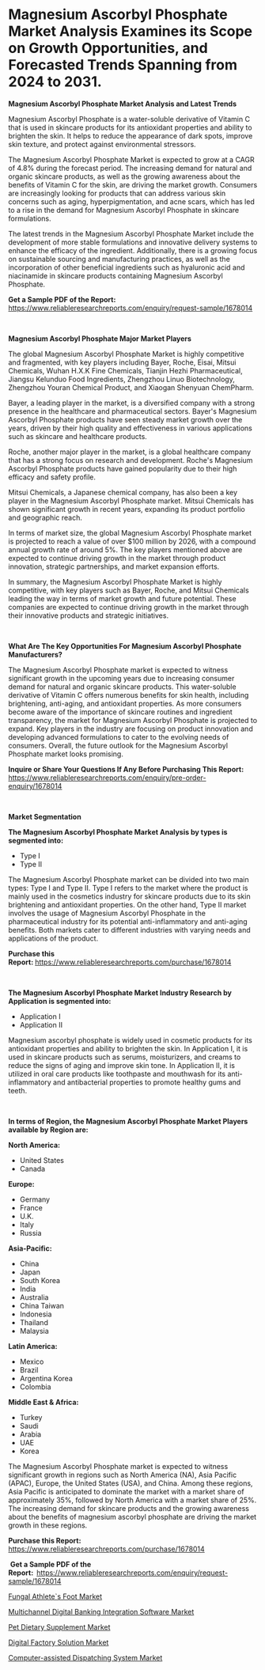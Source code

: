 <p><h1>Magnesium Ascorbyl Phosphate Market Analysis Examines its Scope on Growth Opportunities, and Forecasted Trends Spanning from 2024 to 2031.</h1></p><p><strong>Magnesium Ascorbyl Phosphate Market Analysis and Latest Trends</strong></p>
<p><p>Magnesium Ascorbyl Phosphate is a water-soluble derivative of Vitamin C that is used in skincare products for its antioxidant properties and ability to brighten the skin. It helps to reduce the appearance of dark spots, improve skin texture, and protect against environmental stressors.</p><p>The Magnesium Ascorbyl Phosphate Market is expected to grow at a CAGR of 4.8% during the forecast period. The increasing demand for natural and organic skincare products, as well as the growing awareness about the benefits of Vitamin C for the skin, are driving the market growth. Consumers are increasingly looking for products that can address various skin concerns such as aging, hyperpigmentation, and acne scars, which has led to a rise in the demand for Magnesium Ascorbyl Phosphate in skincare formulations.</p><p>The latest trends in the Magnesium Ascorbyl Phosphate Market include the development of more stable formulations and innovative delivery systems to enhance the efficacy of the ingredient. Additionally, there is a growing focus on sustainable sourcing and manufacturing practices, as well as the incorporation of other beneficial ingredients such as hyaluronic acid and niacinamide in skincare products containing Magnesium Ascorbyl Phosphate.</p></p>
<p><strong>Get a Sample PDF of the Report:&nbsp;</strong> <a href="https://www.reliableresearchreports.com/enquiry/request-sample/1678014">https://www.reliableresearchreports.com/enquiry/request-sample/1678014</a></p>
<p>&nbsp;</p>
<p><strong>Magnesium Ascorbyl Phosphate Major Market Players</strong></p>
<p><p>The global Magnesium Ascorbyl Phosphate Market is highly competitive and fragmented, with key players including Bayer, Roche, Eisai, Mitsui Chemicals, Wuhan H.X.K Fine Chemicals, Tianjin Hezhi Pharmaceutical, Jiangsu Kelunduo Food Ingredients, Zhengzhou Linuo Biotechnology, Zhengzhou Youran Chemical Product, and Xiaogan Shenyuan ChemPharm.</p><p>Bayer, a leading player in the market, is a diversified company with a strong presence in the healthcare and pharmaceutical sectors. Bayer's Magnesium Ascorbyl Phosphate products have seen steady market growth over the years, driven by their high quality and effectiveness in various applications such as skincare and healthcare products.</p><p>Roche, another major player in the market, is a global healthcare company that has a strong focus on research and development. Roche's Magnesium Ascorbyl Phosphate products have gained popularity due to their high efficacy and safety profile.</p><p>Mitsui Chemicals, a Japanese chemical company, has also been a key player in the Magnesium Ascorbyl Phosphate market. Mitsui Chemicals has shown significant growth in recent years, expanding its product portfolio and geographic reach.</p><p>In terms of market size, the global Magnesium Ascorbyl Phosphate market is projected to reach a value of over $100 million by 2026, with a compound annual growth rate of around 5%. The key players mentioned above are expected to continue driving growth in the market through product innovation, strategic partnerships, and market expansion efforts.</p><p>In summary, the Magnesium Ascorbyl Phosphate Market is highly competitive, with key players such as Bayer, Roche, and Mitsui Chemicals leading the way in terms of market growth and future potential. These companies are expected to continue driving growth in the market through their innovative products and strategic initiatives.</p></p>
<p>&nbsp;</p>
<p><strong>What Are The Key Opportunities For Magnesium Ascorbyl Phosphate Manufacturers?</strong></p>
<p><p>The Magnesium Ascorbyl Phosphate market is expected to witness significant growth in the upcoming years due to increasing consumer demand for natural and organic skincare products. This water-soluble derivative of Vitamin C offers numerous benefits for skin health, including brightening, anti-aging, and antioxidant properties. As more consumers become aware of the importance of skincare routines and ingredient transparency, the market for Magnesium Ascorbyl Phosphate is projected to expand. Key players in the industry are focusing on product innovation and developing advanced formulations to cater to the evolving needs of consumers. Overall, the future outlook for the Magnesium Ascorbyl Phosphate market looks promising.</p></p>
<p><strong>Inquire or Share Your Questions If Any Before Purchasing This Report:</strong> <a href="https://www.reliableresearchreports.com/enquiry/pre-order-enquiry/1678014">https://www.reliableresearchreports.com/enquiry/pre-order-enquiry/1678014</a></p>
<p>&nbsp;</p>
<p><strong>Market Segmentation</strong></p>
<p><strong>The Magnesium Ascorbyl Phosphate Market Analysis by types is segmented into:</strong></p>
<p><ul><li>Type I</li><li>Type II</li></ul></p>
<p><p>The Magnesium Ascorbyl Phosphate market can be divided into two main types: Type I and Type II. Type I refers to the market where the product is mainly used in the cosmetics industry for skincare products due to its skin brightening and antioxidant properties. On the other hand, Type II market involves the usage of Magnesium Ascorbyl Phosphate in the pharmaceutical industry for its potential anti-inflammatory and anti-aging benefits. Both markets cater to different industries with varying needs and applications of the product.</p></p>
<p><strong>Purchase this Report:&nbsp;</strong><a href="https://www.reliableresearchreports.com/purchase/1678014">https://www.reliableresearchreports.com/purchase/1678014</a></p>
<p>&nbsp;</p>
<p><strong>The Magnesium Ascorbyl Phosphate Market Industry Research by Application is segmented into:</strong></p>
<p><ul><li>Application I</li><li>Application II</li></ul></p>
<p><p>Magnesium ascorbyl phosphate is widely used in cosmetic products for its antioxidant properties and ability to brighten the skin. In Application I, it is used in skincare products such as serums, moisturizers, and creams to reduce the signs of aging and improve skin tone. In Application II, it is utilized in oral care products like toothpaste and mouthwash for its anti-inflammatory and antibacterial properties to promote healthy gums and teeth.</p></p>
<p>&nbsp;</p>
<p><strong>In terms of Region, the Magnesium Ascorbyl Phosphate Market Players available by Region are:</strong></p>
<p>
    <p> <strong> North America: </strong>
        <ul>
            <li>United States</li>
            <li>Canada</li>
        </ul>
        </p> 
    <p> <strong> Europe: </strong>
        <ul>
            <li>Germany</li>
            <li>France</li>
            <li>U.K.</li>
            <li>Italy</li>
            <li>Russia</li>
        </ul>
        </p> 
    <p> <strong> Asia-Pacific: </strong>
        <ul>
            <li>China</li>
            <li>Japan</li>
            <li>South Korea</li>
            <li>India</li>
            <li>Australia</li>
            <li>China Taiwan</li>
            <li>Indonesia</li>
            <li>Thailand</li>
            <li>Malaysia</li>
        </ul>
        </p> 
    <p> <strong> Latin America: </strong>
        <ul>
            <li>Mexico</li>
            <li>Brazil</li>
            <li>Argentina Korea</li>
            <li>Colombia</li>
        </ul>
        </p> 
    <p> <strong> Middle East & Africa: </strong>
        <ul>
            <li>Turkey</li>
            <li>Saudi</li>
            <li>Arabia</li>
            <li>UAE</li>
            <li>Korea</li>
        </ul>
    </p>
    </p>
<p><p>The Magnesium Ascorbyl Phosphate market is expected to witness significant growth in regions such as North America (NA), Asia Pacific (APAC), Europe, the United States (USA), and China. Among these regions, Asia Pacific is anticipated to dominate the market with a market share of approximately 35%, followed by North America with a market share of 25%. The increasing demand for skincare products and the growing awareness about the benefits of magnesium ascorbyl phosphate are driving the market growth in these regions.</p></p>
<p><strong>Purchase this Report: </strong><a href="https://www.reliableresearchreports.com/purchase/1678014">https://www.reliableresearchreports.com/purchase/1678014</a></p>
<p>&nbsp;<strong>Get a Sample PDF of the Report:&nbsp;&nbsp;</strong><a href="https://www.reliableresearchreports.com/enquiry/request-sample/1678014">https://www.reliableresearchreports.com/enquiry/request-sample/1678014</a></p>
<p><strong></strong></p>
<p><p><a href="https://github.com/fiixsa/Market-Research-Report-List-1/blob/main/fungal-athletes-foot-market.md">Fungal Athlete`s Foot Market</a></p><p><a href="https://medium.com/@deirdreclark76/multichannel-digital-banking-integration-software-market-comprehensive-assessment-by-type-d366d080191e">Multichannel Digital Banking Integration Software Market</a></p><p><a href="https://github.com/Airanohannonzb68e5pb53oc1/Market-Research-Report-List-1/blob/main/pet-dietary-supplement-market.md">Pet Dietary Supplement Market</a></p><p><a href="https://medium.com/@deirdreclark76/digital-factory-solution-market-analysis-its-cagr-market-segmentation-and-global-industry-762fe18defcb">Digital Factory Solution Market</a></p><p><a href="https://medium.com/@deirdreclark76/computer-assisted-dispatching-system-market-comprehensive-assessment-by-type-application-and-1e059fc630d9">Computer-assisted Dispatching System Market</a></p></p>